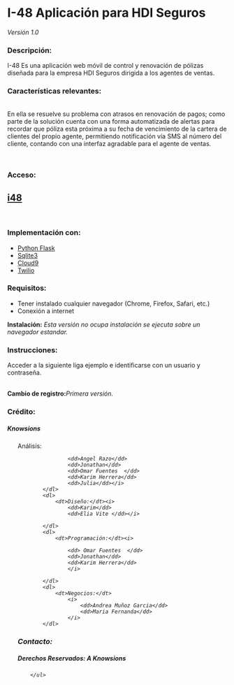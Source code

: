 
<h1>I-48 Aplicación para HDI Seguros</h1>
<i>	Versión 1.0 </i>
<h3>Descripción:</h3> 
I-48 Es una aplicación web móvil de control y renovación de pólizas  diseñada para la 
empresa HDI Seguros dirigida a los agentes de ventas.
<h3>Características relevantes:</h3>
<br>En ella se resuelve su problema con atrasos en renovación de pagos; como parte de la solución 
cuenta con una forma automatizada de alertas para recordar que póliza esta próxima a su fecha de vencimiento
de la cartera de clientes del propio agente, permitiendo notificación vía SMS al número del cliente, contando 
con una interfaz agradable para el agente de ventas.

<br><h3>Acceso:</h3>
<h2><a href= "http://fintech-2016-gozhack.c9users.io/">i48</a></h2>

<br><h3>Implementación con:</h3>
<ul>
  <li><a href= "http://flask.pocoo.org/">Python Flask</a></li>
  <li><a href= "https://www.sqlite.org/">Sqlite3</a></li>
  <li><a href= "https://c9.io/">Cloud9</a></li>
  <li><a href= "https://www.twilio.com/">Twilio</a></li>
</ul>



<h3>Requisitos:  </h3>
<ul>
    <li>Tener instalado cualquier navegador (Chrome, Firefox, Safari, etc.)</li>
    <li>Conexión a internet</li>	
</ul>


<b>Instalación:</b> <i>  Esta versión no ocupa instalación se ejecuta sobre un navegador estandar.</i>

<h3>Instrucciones:</h3> 
Acceder a la siguiente liga ejemplo e identificarse con un usuario y contraseña.


<br><b>Cambio de registro:</b><i>Primera versión.</i>
<h3>Crédito:</h3>  
<h5><i>Knowsions</i></h5>
<ul>
			<dl>
				<dt>Análisis:</dt><i>
					
					<dd>Angel Razo</dd>
					<dd>Jonathan</dd>
					<dd>Omar Fuentes  </dd>
					<dd>Karim Herrera</dd>
					<dd>Julia</dd></i>
			</dl>
			<dl>
    			<dt>Diseño:</dt><i>
					<dd>Karim</dd>
					<dd>Elia Vite </dd></i>

			</dl>
			<dl>
			    <dt>Programación:</dt><i>
					
					<dd> Omar Fuentes  </dd>
					<dd>Jonathan</dd>
					<dd>Karim Herrera</dd>
					</i>
			
			</dl>
			<dl>
    			<dt>Negocios:</dt>
    			    <i>
    			        <dd>Andrea Muñoz Garcia</dd>
    					<dd>Maria Fernanda</dd>
    				</i>
    		</dl>
    		
    		
<h3>Contacto:</h3>

<h5>Derechos Reservados: A Knowsions</h5>
    	
		</ul>